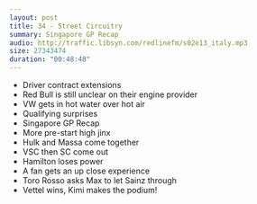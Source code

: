 ```yaml
---
layout: post
title: 34 - Street Circuitry
summary: Singapore GP Recap
audio: http://traffic.libsyn.com/redlinefm/s02e13_italy.mp3
size: 27343474
duration: "00:48:48"
---
```


* Driver contract extensions
* Red Bull is still unclear on their engine provider
* VW gets in hot water over hot air
* Qualifying surprises
* Singapore GP Recap
 * More pre-start high jinx 
 * Hulk and Massa come together
 * VSC then SC come out
 * Hamilton loses power
 * A fan gets an up close experience
 * Toro Rosso asks Max to let Sainz through
 * Vettel wins, Kimi makes the podium!


<!-- more -->

<audio src="http://traffic.libsyn.com/redlinefm/s02e12_belgium.mp3" preload="none" />

[Download MP3](http://traffic.libsyn.com/redlinefm/s02e12_belgium.mp3)

